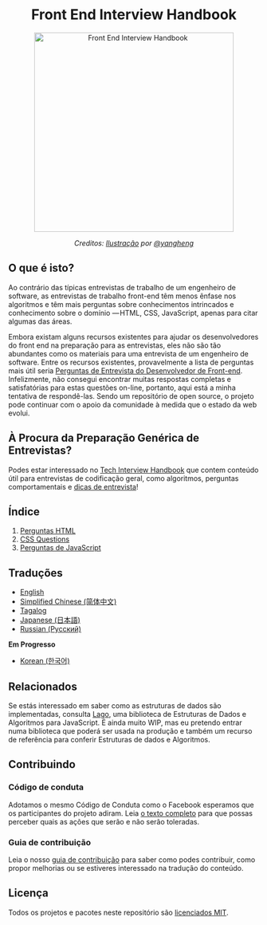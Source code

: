 <h1 align="center">Front End Interview Handbook</h1>

<div align="center">
  <a href="https://dribbble.com/shots/4263961-Front-End-Interview-Scroll">
    <img src="https://cdn.rawgit.com/yangshun/front-end-interview-handbook/23d89c8/assets/scroll.svg" alt="Front End Interview Handbook" width="400"/>
    </a>
  <br>
  <p>
    <em>Creditos: <a href="https://dribbble.com/shots/4263961-Front-End-Interview-Scroll">Ilustração</a> por <a href="https://dribbble.com/yangheng">@yangheng</a>
    </em>
  </p>
</div>

## O que é isto?

Ao contrário das típicas entrevistas de trabalho de um engenheiro de software, as entrevistas de trabalho front-end têm menos ênfase nos algoritmos e têm mais perguntas sobre conhecimentos intrincados e conhecimento sobre o domínio — HTML, CSS, JavaScript, apenas para citar algumas das áreas.

Embora existam alguns recursos existentes para ajudar os desenvolvedores do front end na preparação para as entrevistas, eles não são tão abundantes como os materiais para uma entrevista de um engenheiro de software. Entre os recursos existentes, provavelmente a lista de perguntas mais útil seria [Perguntas de Entrevista do Desenvolvedor de Front-end](https://github.com/h5bp/Front-end-Developer-Interview-Questions). Infelizmente, não consegui encontrar muitas respostas completas e satisfatórias para estas questões on-line, portanto, aqui está a minha tentativa de respondê-las. Sendo um repositório de open source, o projeto pode continuar com o apoio da comunidade à medida que o estado da web evolui.

## À Procura da Preparação Genérica de Entrevistas?

Podes estar interessado no [Tech Interview Handbook](https://github.com/yangshun/tech-interview-handbook) que contem conteúdo útil para entrevistas de codificação geral, como algoritmos, perguntas comportamentais e [dicas de entrevista](https://github.com/yangshun/tech-interview-handbook/blob/master/preparing/cheatsheet.md)!

## Índice

1. [Perguntas HTML](questions/html-questions.md)
1. [CSS Questions](questions/css-questions.md)
1. [Perguntas de JavaScript](questions/javascript-questions.md)

## Traduções

* [English](/README.md)
* [Simplified Chinese (简体中文)](/Translations/Chinese/README.md)
* [Tagalog](/Translations/Tagalog/README.md)
* [Japanese (日本語)](/Translations/Japanese/README.md)
* [Russian (Русский)](/Translations/Russian/README.md)

**Em Progresso**

* [Korean (한국어)](/Translations/Korean/README.md)

## Relacionados

Se estás interessado em saber como as estruturas de dados são implementadas, consulta [Lago](https://github.com/yangshun/lago), uma biblioteca de Estruturas de Dados e Algoritmos para JavaScript. É ainda muito WIP, mas eu pretendo entrar numa biblioteca que poderá ser usada na produção e também um recurso de referência para conferir Estruturas de dados e Algoritmos.

## Contribuindo

### Código de conduta

Adotamos o mesmo Código de Conduta como o Facebook esperamos que os participantes do projeto adiram. Leia [o texto completo](https://code.facebook.com/codeofconduct) para que possas perceber quais as ações que serão e não serão toleradas.

### Guia de contribuição

Leia o nosso [guia de contribuição](CONTRIBUTING.md) para saber como podes contribuir, como propor melhorias ou se estiveres interessado na tradução do conteúdo.

## Licença

Todos os projetos e pacotes neste repositório são [licenciados MIT](LICENÇA).
